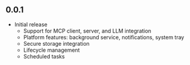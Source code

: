 ## 0.0.1

* Initial release
    * Support for MCP client, server, and LLM integration
    * Platform features: background service, notifications, system tray
    * Secure storage integration
    * Lifecycle management
    * Scheduled tasks